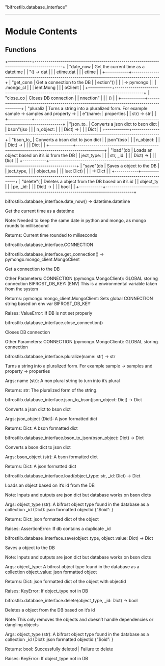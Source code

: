 "bifrostlib.database_interface"
*******************************


Module Contents
===============


Functions
---------

+------------+--------------------------------------------------------------------------------------------+
| "date_now  | Get the current time as a datetime                                                         |
| "() → dat  |                                                                                            |
| etime.dat  |                                                                                            |
| etime      |                                                                                            |
+------------+--------------------------------------------------------------------------------------------+
| "get_conn  | Get a connection to the DB                                                                 |
| ection"()  |                                                                                            |
| → pymongo  |                                                                                            |
| .mongo_cl  |                                                                                            |
| ient.Mong  |                                                                                            |
| oClient    |                                                                                            |
+------------+--------------------------------------------------------------------------------------------+
| "close_co  | Closes DB connection                                                                       |
| nnection"  |                                                                                            |
| ()         |                                                                                            |
+------------+--------------------------------------------------------------------------------------------+
| "pluraliz  | Turns a string into a pluralized form. For example sample -> samples and property ->       |
| e"(name:   | properties                                                                                 |
| str) → str |                                                                                            |
+------------+--------------------------------------------------------------------------------------------+
| "json_to_  | Converts a json dict to bson dict                                                          |
| bson"(jso  |                                                                                            |
| n_object:  |                                                                                            |
| Dict) →    |                                                                                            |
| Dict       |                                                                                            |
+------------+--------------------------------------------------------------------------------------------+
| "bson_to_  | Converts a bson dict to json dict                                                          |
| json"(bso  |                                                                                            |
| n_object:  |                                                                                            |
| Dict) →    |                                                                                            |
| Dict       |                                                                                            |
+------------+--------------------------------------------------------------------------------------------+
| "load"(ob  | Loads an object based on it’s id from the DB                                               |
| ject_type: |                                                                                            |
| str, _id:  |                                                                                            |
| Dict) →    |                                                                                            |
| Dict       |                                                                                            |
+------------+--------------------------------------------------------------------------------------------+
| "save"(ob  | Saves a object to the DB                                                                   |
| ject_type, |                                                                                            |
| object_va  |                                                                                            |
| lue: Dict) |                                                                                            |
| → Dict     |                                                                                            |
+------------+--------------------------------------------------------------------------------------------+
| "delete"(  | Deletes a object from the DB based on it’s id                                              |
| object_ty  |                                                                                            |
| pe, _id:   |                                                                                            |
| Dict) →    |                                                                                            |
| bool       |                                                                                            |
+------------+--------------------------------------------------------------------------------------------+

bifrostlib.database_interface.date_now() -> datetime.datetime

   Get the current time as a datetime

   Note:
      Needed to keep the same date in python and mongo, as mongo
      rounds to millisecond

   Returns:
      Current time rounded to miliseconds

bifrostlib.database_interface.CONNECTION

bifrostlib.database_interface.get_connection() -> pymongo.mongo_client.MongoClient

   Get a connection to the DB

   Other Parameters:
      CONNECTION (pymongo.MongoClient): GLOBAL storing connection
      BIFROST_DB_KEY: (ENV) This is a environmental variable taken
      from the system

   Returns:
      pymongo.mongo_client.MongoClient: Sets global CONNECTION string
      based on env var BIFROST_DB_KEY

   Raises:
      ValueError: If DB is not set properly

bifrostlib.database_interface.close_connection()

   Closes DB connection

   Other Parameters:
      CONNECTION (pymongo.MongoClient): GLOBAL storing connection

bifrostlib.database_interface.pluralize(name: str) -> str

   Turns a string into a pluralized form. For example sample ->
   samples and property -> properties

   Args:
      name (str): A non plural string to turn into it’s plural

   Returns:
      str: The pluralized form of the string.

bifrostlib.database_interface.json_to_bson(json_object: Dict) -> Dict

   Converts a json dict to bson dict

   Args:
      json_object (Dict): A json formatted dict

   Returns:
      Dict: A bson formatted dict

bifrostlib.database_interface.bson_to_json(bson_object: Dict) -> Dict

   Converts a bson dict to json dict

   Args:
      bson_object (str): A bson formatted dict

   Returns:
      Dict: A json formatted dict

bifrostlib.database_interface.load(object_type: str, _id: Dict) -> Dict

   Loads an object based on it’s id from the DB

   Note:
      Inputs and outputs are json dict but database works on bson
      dicts

   Args:
      object_type (str): A bifrost object type found in the database
      as a collection _id (Dict): json formatted objectid {“$oid”:
      <value>}

   Returns:
      Dict: json formatted dict of the object

   Raises:
      AssertionError: If db contains a duplicate _id

bifrostlib.database_interface.save(object_type, object_value: Dict) -> Dict

   Saves a object to the DB

   Note:
      Inputs and outputs are json dict but database works on bson
      dicts

   Args:
      object_type: A bifrost object type found in the database as a
      collection object_value: json formatted object

   Returns:
      Dict: json formatted dict of the object with objectid

   Raises:
      KeyError: If object_type not in DB

bifrostlib.database_interface.delete(object_type, _id: Dict) -> bool

   Deletes a object from the DB based on it’s id

   Note:
      This only removes the objects and doesn’t handle dependencies or
      dangling objects

   Args:
      object_type (str): A bifrost object type found in the database
      as a collection _id (Dict): json formatted objectid {“$oid”:
      <value>}

   Returns:
      bool: Successfully deleted | Failure to delete

   Raises:
      KeyError: If object_type not in DB
